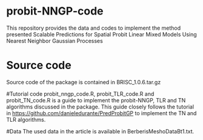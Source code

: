 # probit-NNGP-code
This repository provides the data and codes to implement the method presented Scalable Predictions for Spatial Probit Linear Mixed Models Using Nearest Neighbor Gaussian Processes

# Source code
Source code of the package is contained in BRISC_1.0.6.tar.gz

#Tutorial code
probit_nngp_code.R, probit_TLR_code.R and probit_TN_code.R is a guide to implement the probit-NNGP, TLR and TN algorithms discussed in the package. 
This guide closely follows the tutorial in https://github.com/danieledurante/PredProbitGP to implement the TN and TLR algorithms. 

#Data
The used data in the article is available in BerberisMeshoDataBt1.txt. 
